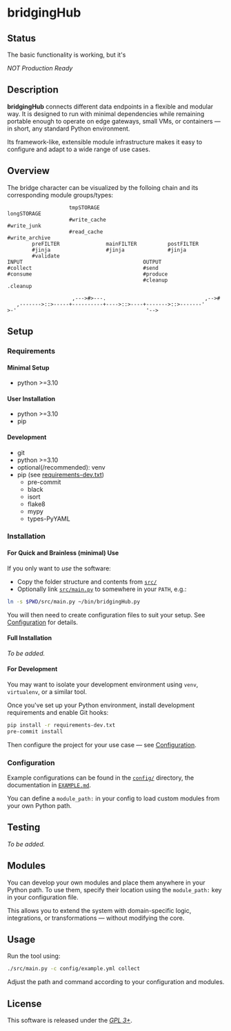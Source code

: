 # bridgingHub

## Status

The basic functionality is working, but it's

*NOT Production Ready*

## Description

**bridgingHub** connects different data endpoints in a flexible and modular
way.
It is designed to run with minimal dependencies while remaining portable
enough to operate on edge gateways, small VMs, or containers — in short,
any standard Python environment.

Its framework-like, extensible module infrastructure makes it easy to
configure and adapt to a wide range of use cases.

## Overview

The bridge character can be visualized by the folloing chain and its
corresponding module groups/types:

```
                    tmpSTORAGE                                  longSTORAGE
                    #write_cache                                #write_junk
                    #read_cache                                 #write_archive
        preFILTER               mainFILTER          postFILTER
        #jinja                  #jinja              #jinja
        #validate
INPUT                                       OUTPUT
#collect                                    #send
#consume                                    #produce
                                            #cleanup            .cleanup

                     ,--->#>---.                                ,-->#
   ,------->::>-----+----------+---->::>----+------->::>-------'
>-'                                          '-->
```

## Setup

### Requirements

#### Minimal Setup

  * python >=3.10

#### User Installation

  * python >=3.10
  * pip

#### Development

  * git
  * python >=3.10
  * optional(/recommended): venv
  * pip (see [requirements-dev.txt](./requirements-dev.txt))
    * pre-commit
    * black
    * isort
    * flake8
    * mypy
    * types-PyYAML


### Installation

#### For Quick and Brainless (minimal) Use

If you only want to *use* the software:

- Copy the folder structure and contents from [`src/`](./src)
- Optionally link [`src/main.py`](./src/main.py) to somewhere in your
  `PATH`, e.g.:

```bash
ln -s $PWD/src/main.py ~/bin/bridgingHub.py
```

You will then need to create configuration files to suit your setup.
See [Configuration](#configuration) for details.


#### Full Installation

*To be added.*


#### For Development

You may want to isolate your development environment using `venv`,
`virtualenv`, or a similar tool.

Once you've set up your Python environment, install development requirements
and enable Git hooks:

```bash
pip install -r requirements-dev.txt
pre-commit install
```

Then configure the project for your use case — see
[Configuration](#configuration).


### Configuration

Example configurations can be found in the
[`config/`](./config/) directory,
the documentation in [`EXAMPLE.md`](./config/EXAMPLE.md).

You can define a `module_path:` in your config to load custom
modules from your own Python path.


## Testing

*To be added.*


## Modules

You can develop your own modules and place them anywhere in your Python path.
To use them, specify their location using the `module_path:` key in your
configuration file.

This allows you to extend the system with domain-specific logic, integrations,
or transformations — without modifying the core.



## Usage

Run the tool using:

```bash
./src/main.py -c config/example.yml collect
```

Adjust the path and command according to your configuration and modules.


## License

This software is released under the [*GPL 3+*](./LICENSE).

